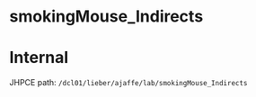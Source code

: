 # smokingMouse_Indirects

# Internal

JHPCE path: `/dcl01/lieber/ajaffe/lab/smokingMouse_Indirects`
